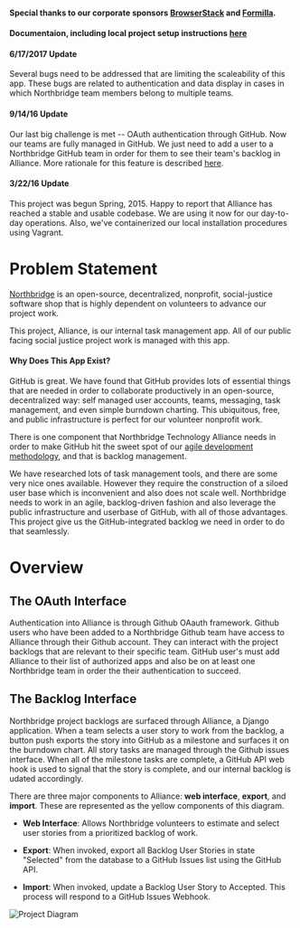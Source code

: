 
#### Special thanks to our corporate sponsors [BrowserStack](https://www.browserstack.com/)  and [Formilla](http://www.formilla.com/).

#### Documentaion, including local project setup instructions [here](https://github.com/NorthBridge/alliance-community/blob/master/docs/install.md)

#### 6/17/2017 Update

Several bugs need to be addressed that are limiting the scaleability of this app. These bugs are related to authentication and data display in cases in which Northbridge team members belong to multiple teams. 

#### 9/14/16 Update

Our last big challenge is met -- OAuth authentication through GitHub. Now our teams are fully managed in GitHub. We just need to add a user to a Northbridge GitHub team in order for them to see their team's backlog in Alliance. More rationale for this feature is described [here](https://github.com/NorthBridge/alliance-community/issues/63).

#### 3/22/16 Update

This project was begun Spring, 2015. Happy to report that Alliance has reached a stable and usable codebase. We are using it now for our day-to-day operations. Also, we've containerized our local installation procedures using Vagrant.

# Problem Statement 

[Northbridge](http://northbridgetech.org) is an open-source, decentralized, nonprofit, social-justice software shop that is highly dependent on volunteers to advance our project work. 

This project, Alliance, is our internal task management app. All of our public facing social justice project work is managed with this app.

#### Why Does This App Exist?

GitHub is great. We have found that GitHub provides lots of essential things that are needed in order to collaborate productively in an open-source, decentralized way: self managed user accounts, teams, messaging, task management, and even simple burndown charting. This ubiquitous, free, and public infrastructure is perfect for our volunteer nonprofit work.

There is one component that Northbridge Technology Alliance needs in order to make GitHub hit the sweet spot of our [agile development methodology](https://github.com/Northbridge/playbook/wiki/1.How-We-Do), and that is backlog management.

We have researched lots of task management tools, and there are some very nice ones available. However they require the construction of a siloed user base which is inconvenient and also does not scale well. Northbridge needs to work in an agile, backlog-driven fashion and also leverage the public infrastructure and userbase of GitHub, with all of those advantages. This project give us the GitHub-integrated backlog we need in order to do that seamlessly.

# Overview

## The OAuth Interface

Authentication into Alliance is through Github OAauth framework. Github users who have been added to a Northbridge Github team have access to Alliance through their Github account. They can interact with the project backlogs that are relevant to their specific team. GitHub user's must add Alliance to their list of authorized apps and also be on at least one Northbridge team in order the their authentication to succeed.

## The Backlog Interface

Northbridge project backlogs are surfaced through Alliance, a Django application. When a team selects a user story to work from the backlog, a button push exports the story into GitHub as a milestone and surfaces it on the burndown chart. All story tasks are managed through the Github issues interface. When all of the milestone tasks are complete, a GitHub API web hook is used to signal that the story is complete, and our internal backlog is udated accordingly.

There are three major components to Alliance: **web interface**,
**export**, and **import**. These are represented as the yellow
components of this diagram.

- **Web Interface**: Allows Northbridge volunteers to estimate and
  select user stories from a prioritized backlog of work.

- **Export**: When invoked, export all Backlog User Stories in state
  "Selected" from the database to a GitHub Issues list using the GitHub
API.

- **Import**: When invoked, update a Backlog User Story to Accepted.
  This process will respond to a GitHub Issues Webhook.

![Project Diagram](http://northbridgetech.org/images/alliance2.jpg)



